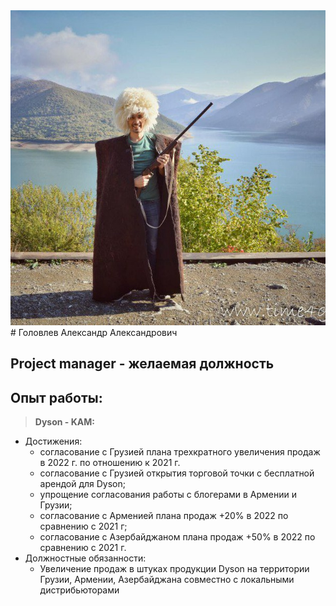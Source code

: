 <img src="./photo.jpg" alt="Фото">
# Головлев Александр Александрович

## Project manager - желаемая должность

## Опыт работы:

>**Dyson - KAM:**
* Достижения:
    * согласование с Грузией плана трехкратного увеличения продаж в 2022 г. по отношению к 2021 г.
    * согласование с Грузией открытия торговой точки с бесплатной арендой для Dyson;
    * упрощение согласования работы с блогерами в Армении и Грузии;
    * согласование с Арменией плана продаж +20% в 2022 по сравнению с 2021 г;
    * согласование с Азербайджаном плана продаж +50% в 2022 по сравнению с 2021 г.
* Должностные обязанности:
    * Увеличение продаж в штуках продукции Dyson на территории Грузии, Армении, Азербайджана совместно с локальными дистрибьюторами